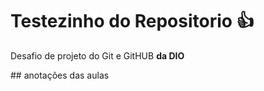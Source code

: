 # Testezinho do Repositorio 👍
<p>Desafio de projeto do Git e GitHUB <strong>da DIO</strong></p>
## anotações das aulas
